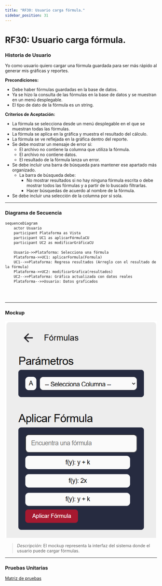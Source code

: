 ```yaml
---
title: "RF30: Usuario carga fórmula."  
sidebar_position: 31
---
```


# RF30: Usuario carga fórmula.

### Historia de Usuario

Yo como usuario quiero cargar una fórmula guardada para ser más rápido al generar mis gráficas y reportes.

  **Precondiciones:**
  - Debe haber fórmulas guardadas en la base de datos.
  - Ya se hizo la consulta de las fórmulas en la base de datos y se muestran en un menú desplegable.
  - El tipo de dato de la fórmula es un string. 

  **Criterios de Aceptación:**
  - La fórmula se selecciona desde un menú desplegable en el que se muestran todas las fórmulas.
  - La fórmula se aplica en la gráfica y muestra el resultado del cálculo. 
  - La fórmula se ve reflejada en la gráfica dentro del reporte.
  - Se debe mostrar un mensaje de error si:
    - El archivo no contiene la columna que utiliza la fórmula.
    - El archivo no contiene datos.
    - El resultado de la fórmula lanza un error.
  - Se debe incluir una barra de búsqueda para mantener ese apartado más organizado.
    - La barra de búsqueda debe:
      - No mostrar resultados si no hay ninguna fórmula escrita o debe mostrar todos las fórmulas y a partir de lo buscado filtrarlas.
      - Hacer búsquedas de acuerdo al nombre de la fórmula.
  - Se debe incluir una selección de la columna por si sola.
  
---


### Diagrama de Secuencia

```mermaid
sequenceDiagram
    actor Usuario
    participant Plataforma as Vista
    participant UC1 as aplicarFórmulaCU
    participant UC2 as modificarGráficaCU

    Usuario->>Plataforma: Selecciona una fórmula
    Plataforma->>UC1: aplicarFormula(Formula)
    UC1-->>Plataforma: Regresa resultados (Arreglo con el resultado de la fórmula)
    Plataforma->>UC2: modificarGrafica(resultados)
    UC2-->>Plataforma: Gráfica actualizada con datos reales
    Plataforma-->>Usuario: Datos graficados
    
  
    
```

---

### Mockup

![Mockup](./mockups/RF70Mockup.png)

> *Descripción*: El mockup representa la interfaz del sistema donde el usuario puede cargar fórmulas. 


---

### Pruebas Unitarias 
[Matriz de pruebas](https://docs.google.com/spreadsheets/d/1W-JW32dTsfI22-Yl5LydMhiu-oXHH_xo3hWvK6FHeLw/edit?gid=1374043065#gid=1374043065)
